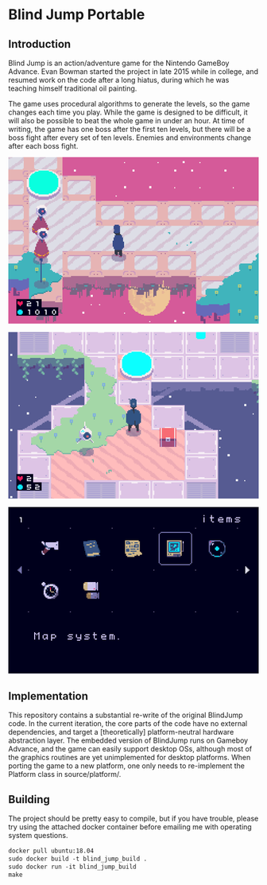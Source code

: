 # Blind Jump Portable

## Introduction

Blind Jump is an action/adventure game for the Nintendo GameBoy Advance. Evan Bowman started the project in late 2015 while in college, and resumed work on the code after a long hiatus, during which he was teaching himself traditional oil painting.

The game uses procedural algorithms to generate the levels, so the game changes each time you play. While the game is designed to be difficult, it will also be possible to beat the whole game in under an hour. At time of writing, the game has one boss after the first ten levels, but there will be a boss fight after every set of ten levels. Enemies and environments change after each boss fight.

<p align="center">
  <img src="s1.png"/>
</p>

<p align="center">
  <img src="s2.png"/>
</p>

<p align="center">
  <img src="s3.png"/>
</p>


## Implementation

This repository contains a substantial re-write of the original BlindJump code. In the current iteration, the core parts of the code have no external dependencies, and target a [theoretically] platform-neutral hardware abstraction layer. The embedded version of BlindJump runs on Gameboy Advance, and the game can easily support desktop OSs, although most of the graphics routines are yet unimplemented for desktop platforms. When porting the game to a new platform, one only needs to re-implement the Platform class in source/platform/.

## Building

The project should be pretty easy to compile, but if you have trouble, please try using the attached docker container before emailing me with operating system questions.
```
docker pull ubuntu:18.04
sudo docker build -t blind_jump_build .
sudo docker run -it blind_jump_build
make
```

